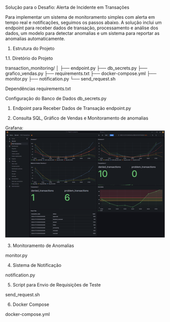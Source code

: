 Solução para o Desafio: Alerta de Incidente em Transações

Para implementar um sistema de monitoramento simples com alerta em tempo real e notificações, seguimos os passos abaixo. A solução inclui um endpoint para receber dados de transação, processamento e análise dos dados, um modelo para detectar anomalias e um sistema para reportar as anomalias automaticamente.

1. Estrutura do Projeto

1.1. Diretório do Projeto

transaction_monitoring/
│
├── endpoint.py
├── db_secrets.py
├── grafico_vendas.py
├── requirements.txt
├── docker-compose.yml
├── monitor.py
├── notification.py
└── send_request.sh

Dependências
requirements.txt

Configuração do Banco de Dados
db_secrets.py

1. Endpoint para Receber Dados de Transação
endpoint.py

2. Consulta SQL, Gráfico de Vendas e Monitoramento de anomalias

Grafana:
![alt text](image-9.png)

3. Monitoramento de Anomalias

monitor.py

4. Sistema de Notificação

notification.py

5. Script para Envio de Requisições de Teste

send_request.sh

6. Docker Compose

docker-compose.yml

